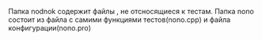 Папка nodnok содержит файлы , не отсносящиеся к тестам. 
Папка nono состоит из файла с самими функциями тестов(nono.cpp) и файла конфигурации(nono.pro)

